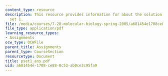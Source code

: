 ```yaml
---
content_type: resource
description: This resource provides information for about the solution to problem
  set 1.
file: /media/courses/7-28-molecular-biology-spring-2005/a681454e1708ce880c53ab0ce3c95fa9_pset1_ans.pdf
file_type: application/pdf
learning_resource_types:
- Assignments
ocw_type: OCWFile
parent_title: Assignments
parent_type: CourseSection
resourcetype: Document
title: pset1_ans.pdf
uid: a681454e-1708-ce88-0c53-ab0ce3c95fa9
---
```

